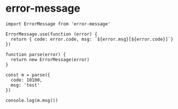 # error-message

    import ErrorMessage from 'error-message'
    
    ErrorMessage.use(function (error) {
      return { code: error.code, msg: `${error.msg}[${error.code}]`}
    })

    function parse(error) {
      return new ErrorMessage(error)
    }

    const m = parse({
      code: 10100,
      msg: 'test'
    })

    console.log(m.msg())
